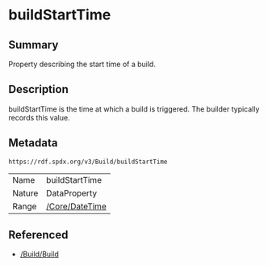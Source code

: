 <!-- Automatically generated by spec-parser v2.0.0 on 2024-01-26T22:18:46.241893+00:00 -->
<!-- SPDX-License-Identifier: Community-Spec-1.0 -->

# buildStartTime

## Summary

Property describing the start time of a build.


## Description

buildStartTime is the time at which a build is triggered. The builder typically records this value.


## Metadata

`https://rdf.spdx.org/v3/Build/buildStartTime`


| | |
|---|---|
| Name | buildStartTime |
| Nature | DataProperty |
| Range | [/Core/DateTime](../../Core/Classes/DateTime.md) |




## Referenced

- [/Build/Build](../../Build/Classes/Build.md)

